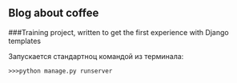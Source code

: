 ## Blog about coffee
###Training project, written to get the first experience with Django templates

Запускается стандартноц командой из терминала: 
```
>>>python manage.py runserver
```
